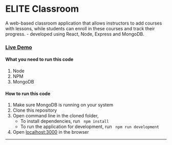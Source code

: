 # ELITE Classroom

A web-based classroom application that allows instructors to add courses with lessons, while students can enroll in these courses and track their progress. - developed using React, Node, Express and MongoDB.


### [Live Demo](https://www.powtoon.com/c/dJCkDIzrMET/1/m) 

#### What you need to run this code
1. Node 
2. NPM 
3. MongoDB 

####  How to run this code
1. Make sure MongoDB is running on your system
2. Clone this repository
3. Open command line in the cloned folder,
   - To install dependencies, run ```  npm install  ```
   - To run the application for development, run ```  npm run development  ```
4. Open [localhost:3000](http://localhost:3000/) in the browser
----

